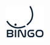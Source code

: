 <p align="center">
    <img src="./assets/BINGO_LOGO-cor.png" width=20%
        alt = "Release Status">
</p>
